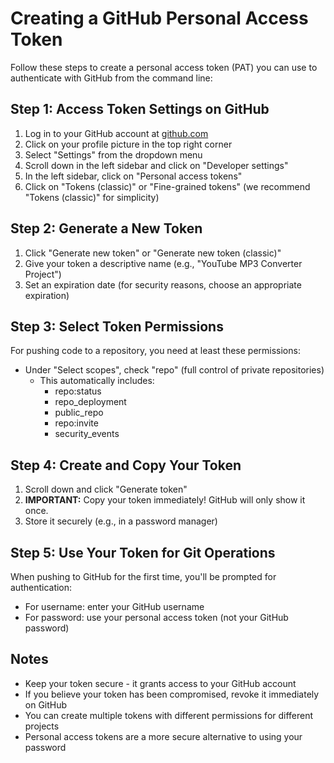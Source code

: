 # Creating a GitHub Personal Access Token

Follow these steps to create a personal access token (PAT) you can use to authenticate with GitHub from the command line:

## Step 1: Access Token Settings on GitHub

1. Log in to your GitHub account at [github.com](https://github.com)
2. Click on your profile picture in the top right corner
3. Select "Settings" from the dropdown menu
4. Scroll down in the left sidebar and click on "Developer settings"
5. In the left sidebar, click on "Personal access tokens"
6. Click on "Tokens (classic)" or "Fine-grained tokens" (we recommend "Tokens (classic)" for simplicity)

## Step 2: Generate a New Token

1. Click "Generate new token" or "Generate new token (classic)"
2. Give your token a descriptive name (e.g., "YouTube MP3 Converter Project")
3. Set an expiration date (for security reasons, choose an appropriate expiration)

## Step 3: Select Token Permissions

For pushing code to a repository, you need at least these permissions:
- Under "Select scopes", check "repo" (full control of private repositories)
  - This automatically includes:
    - repo:status
    - repo_deployment
    - public_repo
    - repo:invite
    - security_events

## Step 4: Create and Copy Your Token

1. Scroll down and click "Generate token"
2. **IMPORTANT:** Copy your token immediately! GitHub will only show it once.
3. Store it securely (e.g., in a password manager)

## Step 5: Use Your Token for Git Operations

When pushing to GitHub for the first time, you'll be prompted for authentication:
- For username: enter your GitHub username
- For password: use your personal access token (not your GitHub password)

## Notes

- Keep your token secure - it grants access to your GitHub account
- If you believe your token has been compromised, revoke it immediately on GitHub
- You can create multiple tokens with different permissions for different projects
- Personal access tokens are a more secure alternative to using your password 